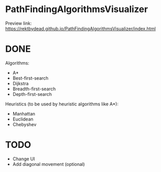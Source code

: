 # PathFindingAlgorithmsVisualizer

Preview link: https://rektbydead.github.io/PathFindingAlgorithmsVisualizer/index.html
<br>
# DONE
Algorithms:
  - A*
  - Best-first-search
  - Dijkstra
  - Breadth-first-search
  - Depth-first-search
  
Heuristics (to be used by heuristic algorithms like A*): 
  - Manhattan
  - Euclidean
  - Chebyshev
   
# TODO
  - Change UI
  - Add diagonal movement (optional)
 
